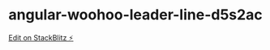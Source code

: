 # angular-woohoo-leader-line-d5s2ac

[Edit on StackBlitz ⚡️](https://stackblitz.com/edit/angular-woohoo-leader-line-d5s2ac)